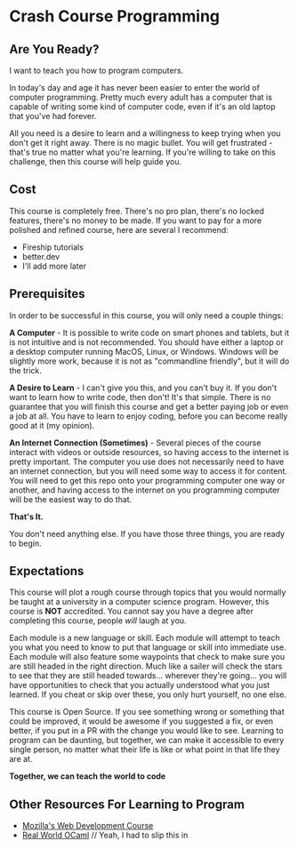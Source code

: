# Crash Course Programming

## Are You Ready?

I want to teach you how to program computers.

In today's day and age it has never been easier to enter the world of computer programming. Pretty much every adult has a computer that is capable of writing some kind of computer code, even if it's an old laptop that you've had forever.

All you need is a desire to learn and a willingness to keep trying when you don't get it right away. There is no magic bullet. You will get frustrated - that's true no matter what you're learning. If you're willing to take on this challenge, then this course will help guide you.

## Cost

This course is completely free. There's no pro plan, there's no locked features, there's no money to be made. If you want to pay for a more polished and refined course, here are several I recommend:
- Fireship tutorials
- better.dev
- I'll add more later

## Prerequisites

In order to be successful in this course, you will only need a couple things:

**A Computer** - It is possible to write code on smart phones and tablets, but it is not intuitive and is not recommended. You should have either a laptop or a desktop computer running MacOS, Linux, or Windows. Windows will be slightly more work, because it is not as "commandline friendly", but it will do the trick.

**A Desire to Learn** - I can't give you this, and you can't buy it. If you don't want to learn how to write code, then don't! It's that simple. There is no guarantee that you will finish this course and get a better paying job or even a job at all. You have to learn to enjoy coding, before you can become really good at it (my opinion).

**An Internet Connection (Sometimes)** - Several pieces of the course interact with videos or outside resources, so having access to the internet is pretty important. The computer you use does not necessarily need to have an internet connection, but you will need some way to access it for content. You will need to get this repo onto your programming computer one way or another, and having access to the internet on you programming computer will be the easiest way to do that.

**That's It.**

You don't need anything else. If you have those three things, you are ready to begin.

## Expectations

This course will plot a rough course through topics that you would normally be taught at a university in a computer science program. However, this course is **NOT** accredited. You cannot say you have a degree after completing this course, people _will_ laugh at you.

Each module is a new language or skill. Each module will attempt to teach you what you need to know to put that language or skill into immediate use. Each module will also feature some waypoints that check to make sure you are still headed in the right direction. Much like a sailer will check the stars to see that they are still headed towards... wherever they're going... you will have opportunities to check that you actually understood what you just learned. If you cheat or skip over these, you only hurt yourself, no one else.

This course is Open Source. If you see something wrong or something that could be improved, it would be awesome if you suggested a fix, or even better, if you put in a PR with the change you would like to see. Learning to program can be daunting, but together, we can make it accessible to every single person, no matter what their life is like or what point in that life they are at.

**Together, we can teach the world to code**

## Other Resources For Learning to Program
- [Mozilla's Web Development Course](https://developer.mozilla.org/en-US/docs/Learn/HTML)
- [Real World OCaml](https://dev.realworldocaml.org/toc.html) // Yeah, I had to slip this in
